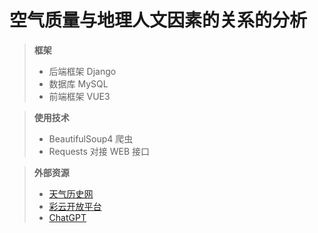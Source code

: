 # 空气质量与地理人文因素的关系的分析

> **框架**
> - 后端框架 Django
> - 数据库 MySQL
> - 前端框架 VUE3

> **使用技术**
> - BeautifulSoup4 爬虫
> - Requests 对接 WEB 接口

> **外部资源**
> - [天气历史网](https://lishi.tianqi.com)
> - [彩云开放平台](https://platform.caiyunapp.com)
> - [ChatGPT](https://chat.openai.com)

